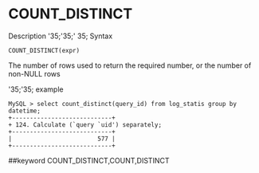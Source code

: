 # COUNT_DISTINCT
Description
'35;'35;' 35; Syntax

`COUNT_DISTINCT(expr)`


The number of rows used to return the required number, or the number of non-NULL rows

'35;'35; example

```
MySQL > select count_distinct(query_id) from log_statis group by datetime;
+----------------------------+
+ 124. Calculate (`query `uid') separately;
+----------------------------+
|                        577 |
+----------------------------+
```
##keyword
COUNT_DISTINCT,COUNT,DISTINCT
